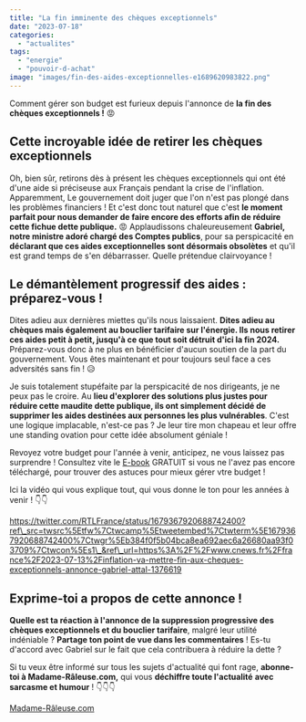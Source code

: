```yaml
---
title: "La fin imminente des chèques exceptionnels"
date: "2023-07-18"
categories: 
  - "actualites"
tags: 
  - "energie"
  - "pouvoir-d-achat"
image: "images/fin-des-aides-exceptionnelles-e1689620983822.png"
---
```


Comment gérer son budget est furieux depuis l'annonce de **la fin des chèques exceptionnels !** 😡

## Cette incroyable idée de retirer les chèques exceptionnels

Oh, bien sûr, retirons dès à présent les chèques exceptionnels qui ont été d'une aide si préciseuse aux Français pendant la crise de l'inflation. Apparemment, Le gouvernement doit juger que l'on n'est pas plongé dans les problèmes financiers ! Et c'est donc tout naturel que c'est **le moment parfait pour nous demander de faire encore des efforts afin de réduire cette fichue dette publique.** 😡 Applaudissons chaleureusement **Gabriel, notre ministre adoré chargé des Comptes publics**, pour sa perspicacité en **déclarant que ces aides exceptionnelles sont désormais obsolètes** et qu'il est grand temps de s'en débarrasser. Quelle prétendue clairvoyance !

## Le démantèlement progressif des aides : préparez-vous !

Dites adieu aux dernières miettes qu'ils nous laissaient. **Dites adieu au chèques mais également au bouclier tarifaire sur l'énergie. Ils nous retirer ces aides petit à petit, jusqu'à ce que tout soit détruit d'ici la fin 2024.** Préparez-vous donc à ne plus en bénéficier d'aucun soutien de la part du gouvernement. Vous êtes maintenant et pour toujours seul face a ces adversités sans fin ! 😥

Je suis totalement stupéfaite par la perspicacité de nos dirigeants, je ne peux pas le croire. Au **lieu d'explorer des solutions plus justes pour réduire cette maudite dette publique, ils ont simplement décidé de supprimer les aides destinées aux personnes les plus vulnérables**. C'est une logique implacable, n'est-ce pas ? Je leur tire mon chapeau et leur offre une standing ovation pour cette idée absolument géniale !

Revoyez votre budget pour l'année à venir, anticipez, ne vous laissez pas surprendre ! Consultez vite le [E-book](https://commentgerersonbudget.fr/telecharger-gratuitement-le-guide-complet/) GRATUIT si vous ne l'avez pas encore téléchargé, pour trouver des astuces pour mieux gérer vtre budget !

Ici la vidéo qui vous explique tout, qui vous donne le ton pour les années à venir ! 👇👇

https://twitter.com/RTLFrance/status/1679367920688742400?ref\_src=twsrc%5Etfw%7Ctwcamp%5Etweetembed%7Ctwterm%5E1679367920688742400%7Ctwgr%5Eb384f0f5b04bca8ea692aec6a26680aa93f03709%7Ctwcon%5Es1\_&ref\_url=https%3A%2F%2Fwww.cnews.fr%2Ffrance%2F2023-07-13%2Finflation-va-mettre-fin-aux-cheques-exceptionnels-annonce-gabriel-attal-1376619

## Exprime-toi a propos de cette annonce !

**Quelle est ta réaction à l'annonce de la suppression progressive des chèques exceptionnels et du bouclier tarifaire**, malgré leur utilité indéniable ? **Partage ton point de vue dans les commentaires** ! Es-tu d'accord avec Gabriel sur le fait que cela contribuera à réduire la dette ?

Si tu veux être informé sur tous les sujets d'actualité qui font rage, **abonne-toi à Madame-Râleuse.com,** qui vous **déchiffre toute l'actualité** **avec sarcasme et humour** ! 👇👇👇

[Madame-Râleuse.com](https://madame-raleuse.com)
